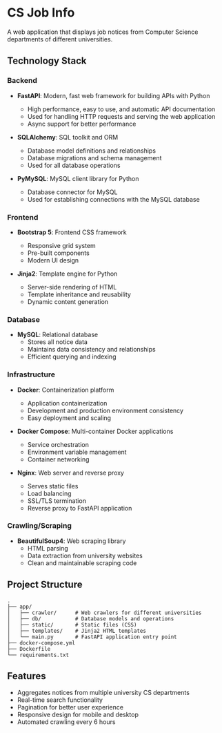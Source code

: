 # CS Job Info

A web application that displays job notices from Computer Science departments of different universities.

## Technology Stack

### Backend
- **FastAPI**: Modern, fast web framework for building APIs with Python
  - High performance, easy to use, and automatic API documentation
  - Used for handling HTTP requests and serving the web application
  - Async support for better performance

- **SQLAlchemy**: SQL toolkit and ORM
  - Database model definitions and relationships
  - Database migrations and schema management
  - Used for all database operations

- **PyMySQL**: MySQL client library for Python
  - Database connector for MySQL
  - Used for establishing connections with the MySQL database

### Frontend
- **Bootstrap 5**: Frontend CSS framework
  - Responsive grid system
  - Pre-built components
  - Modern UI design

- **Jinja2**: Template engine for Python
  - Server-side rendering of HTML
  - Template inheritance and reusability
  - Dynamic content generation

### Database
- **MySQL**: Relational database
  - Stores all notice data
  - Maintains data consistency and relationships
  - Efficient querying and indexing

### Infrastructure
- **Docker**: Containerization platform
  - Application containerization
  - Development and production environment consistency
  - Easy deployment and scaling

- **Docker Compose**: Multi-container Docker applications
  - Service orchestration
  - Environment variable management
  - Container networking

- **Nginx**: Web server and reverse proxy
  - Serves static files
  - Load balancing
  - SSL/TLS termination
  - Reverse proxy to FastAPI application

### Crawling/Scraping
- **BeautifulSoup4**: Web scraping library
  - HTML parsing
  - Data extraction from university websites
  - Clean and maintainable scraping code

## Project Structure
```
.
├── app/
│   ├── crawler/      # Web crawlers for different universities
│   ├── db/           # Database models and operations
│   ├── static/       # Static files (CSS)
│   ├── templates/    # Jinja2 HTML templates
│   └── main.py       # FastAPI application entry point
├── docker-compose.yml
├── Dockerfile
└── requirements.txt
```

## Features
- Aggregates notices from multiple university CS departments
- Real-time search functionality
- Pagination for better user experience
- Responsive design for mobile and desktop
- Automated crawling every 6 hours